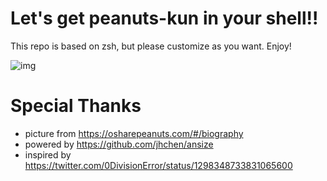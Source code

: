# Let's get peanuts-kun in your shell!!

This repo is based on zsh, but please customize as you want.
Enjoy!

![img](./peanuts-kun.gif)


# Special Thanks
- picture from https://osharepeanuts.com/#/biography
- powered by https://github.com/jhchen/ansize
- inspired by https://twitter.com/0DivisionError/status/1298348733831065600
